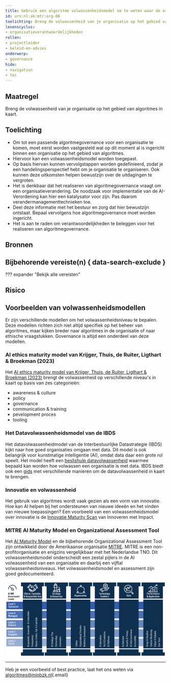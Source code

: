 ```yaml
---
title: Gebruik een algoritme volwassenheidsmodel om te weten waar de organisatie staat
id: urn:nl:ak:mtr:org-06
toelichting: Breng de volwassenheid van je organisatie op het gebied van algoritmes in kaart.
levenscyclus:
- organisatieverantwoordelijkheden
rollen:
- projectleider
- beleid-en-advies
onderwerp:
- governance
hide:
- navigation
- toc
---
```


<!-- tags -->

## Maatregel

Breng de volwassenheid van je organisatie op het gebied van algoritmes in kaart.

## Toelichting

-   Om tot een passende algoritmegovernance voor een organisatie te komen, moet eerst worden vastgesteld wat op dit moment al is ingericht binnen een organisatie op het gebied van algoritmes.
-   Hiervoor kan een volwassenheidsmodel worden toegepast.
-   Op basis hiervan kunnen vervolgstappen worden gedefinieerd, zodat je een handelingsperspectief hebt om je organisatie te organiseren. Ook kunnen deze uitkomsten helpen bewustzijn over de uitdagingen te vergroten.
-   Het is denkbaar dat het realiseren van algoritmegovernance vraagt om een organisatieverandering. De noodzaak voor implementatie van de AI-Verordening kan hier een katalysator voor zijn. Pas daarom verandermanagementtechnieken toe.
-   Deel deze informatie met het bestuur en zorg dat hier bewustzijn ontstaat. Bepaal vervolgens hoe algoritmegovernance moet worden ingericht.
-   Het is aan te raden om verantwoordelijkheden te beleggen voor het realiseren van algoritmegovernance.

## Bronnen

## Bijbehorende vereiste(n) { data-search-exclude }

<!-- Hier volgt een lijst met vereisten op basis van de in de metadata ingevulde vereiste -->

<!-- Let op! onderstaande regel met 'list_vereisten_on_maatregelen_page' niet weghalen! Deze maakt automatisch een lijst van bijbehorende verseisten op basis van de metadata  -->
??? expander "Bekijk alle vereisten"
    <!-- list_vereisten_on_maatregelen_page -->

## Risico

<!-- vul hier het specifieke risico in dat kan worden gemitigeerd met behulp van deze maatregel -->

## Voorbeelden van volwassenheidsmodellen

Er zijn verschillende modellen om het volwassenheidsniveau te bepalen. Deze modellen richten zich niet altijd specifiek op het beheer van algoritmes, maar kijken breder naar algoritmes in de organisatie of naar ethische vraagstukken. Governance is altijd een onderdeel van deze modellen.

### AI ethics maturity model van Krijger, Thuis, de Ruiter, Ligthart & Broekman (2023)

Het [AI ethics maturity model van Krijger, Thuis, de Ruiter, Ligthart & Broekman (2023)](https://link.springer.com/article/10.1007/s43681-022-00228-7) brengt de volwassenheid op verschillende niveau's in kaart op basis van zes categorieën:

-   awareness & culture
-   policy
-   governance
-   communication & training
-   pevelopment proces
-   tooling

### Het Datavolwassenheidsmodel van de IBDS

Het datavolwassenheidmodel van de Interbestuurlijke Datastrategie (IBDS) kijkt naar hoe goed organisaties omgaan met data. Dit model is ook belangrijk voor kunstmatige intelligentie (AI), omdat data daar een grote rol speelt. Het model heeft een [beslishulp datavolwassenheid](https://realisatieibds.nl/groups/view/c23ab74c-adb4-424e-917d-773a37968efe/kenniscentrum-van-de-ibds/wiki/view/2447d2a8-6c48-468d-9739-00772688853f/beslishulp-datavolwassenheid) waarmee bepaald kan worden hoe volwassen een organisatie is met data. IBDS biedt ook een [gids](https://realisatieibds.nl/page/view/ad94d97c-4d48-443c-aedd-235b2d0ca8b6/wegwijzer-volwassenheidsmodellen) met verschillende manieren om de datavolwassenheid in kaart te brengen.

### Innovatie en volwassenheid

Het gebruik van algoritmes wordt vaak gezien als een vorm van innovatie. Hoe kan AI helpen bij het ondersteunen van nieuwe ideeën en het vinden van nieuwe toepassingen? Een voorbeeld van een volwassenheidsmodel over innovatie is de [Innovatie Maturity Scan](https://www.rijksorganisatieodi.nl/innoveren-met-impact/onze-services/innovatie-maturity-scan) van Innoveren met Impact.

### MITRE AI Maturity Model en Organizational Assessment Tool

Het [AI Maturity Model](https://www.mitre.org/news-insights/publication/mitre-ai-maturity-model-and-organizational-assessment-tool-guide) en de bijbehorende Organizational Assessment Tool zijn ontwikkeld door de Amerikaanse organisatie [MITRE](https://www.mitre.org/). MITRE is een non-profitorganisatie en enigzins vergelijkbaar met het Nederlandse TNO. Dit volwassenheidsmodel onderscheidt een zestal pijlers in de AI volwassenheid van een organisatie en daarbij een vijftal volwassenheidsniveaus. Het volwassenheidsmodel en assessment zijn goed gedocumenteerd.

[![MITRE AI Maturity Model](images/MITRE_Maturity-Model-Overview_0.png)](https://www.mitre.org/news-insights/publication/mitre-ai-maturity-model-and-organizational-assessment-tool-guide)

------------------------------------------------------------------------

Heb je een voorbeeld of best practice, laat het ons weten via [algoritmes\@minbzk.nl](mailto:algoritmes@minbzk.nl){.email}

